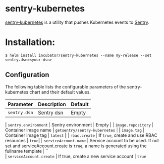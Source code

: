 # sentry-kubernetes

[sentry-kubernetes](https://github.com/getsentry/sentry-kubernetes) is a utility that pushes Kubernetes events to [Sentry](https://sentry.io).

# Installation:

```console
$ helm install incubator/sentry-kubernetes --name my-release --set sentry.dsn=<your-dsn>
```

## Configuration

The following table lists the configurable parameters of the sentry-kubernetes chart and their default values.

| Parameter    | Description | Default |
| ------------ | ----------- | ------- |
| `sentry.dsn` | Sentry dsn  | Empty   |

| `sentry.environment` | Sentry environment | Empty |
| `image.repository` | Container image name | `getsentry/sentry-kubernetes` |
| `image.tag` | Container image tag | `latest` |
| `rbac.create` | If `true`, create and use RBAC resources | `true`|
| `serviceAccount.name` | Service account to be used. If not set and serviceAccount.create is `true`, a name is generated using the fullname template | ``  
| `serviceAccount.create` | If true, create a new service account | `true`
